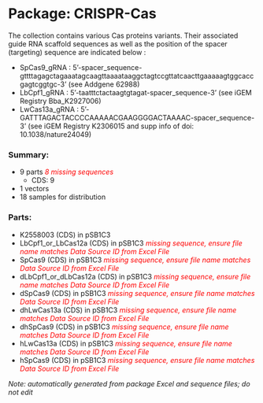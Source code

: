 # Package: CRISPR-Cas

The collection contains various Cas proteins variants. 
Their associated guide RNA scaffold sequences as well as the position of the spacer (targeting) sequence are indicated below : 
- SpCas9_gRNA : 5’-spacer_sequence-gttttagagctagaaatagcaagttaaaataaggctagtccgttatcaacttgaaaaagtggcaccgagtcggtgc-3’ (see Addgene 62988)
- LbCpf1_gRNA : 5’-taatttctactaagtgtagat-spacer_sequence-3’ (see iGEM Registry Bba_K2927006)
- LwCas13a_gRNA : 5’-GATTTAGACTACCCCAAAAACGAAGGGGACTAAAAC-spacer_sequence-3’ (see iGEM Registry K2306015 and supp info of doi: 10.1038/nature24049)

### Summary:

- 9 parts _<span style="color:red">8 missing sequences</span>_
    - CDS: 9
- 1 vectors
- 18 samples for distribution

### Parts:

- K2558003 (CDS) in pSB1C3
- LbCpf1_or_LbCas12a (CDS) in pSB1C3 _<span style="color:red">missing sequence, ensure file name matches Data Source ID from Excel File</span>_
- SpCas9 (CDS) in pSB1C3 _<span style="color:red">missing sequence, ensure file name matches Data Source ID from Excel File</span>_
- dLbCpf1_or_dLbCas12a (CDS) in pSB1C3 _<span style="color:red">missing sequence, ensure file name matches Data Source ID from Excel File</span>_
- dSpCas9 (CDS) in pSB1C3 _<span style="color:red">missing sequence, ensure file name matches Data Source ID from Excel File</span>_
- dhLwCas13a (CDS) in pSB1C3 _<span style="color:red">missing sequence, ensure file name matches Data Source ID from Excel File</span>_
- dhSpCas9 (CDS) in pSB1C3 _<span style="color:red">missing sequence, ensure file name matches Data Source ID from Excel File</span>_
- hLwCas13a (CDS) in pSB1C3 _<span style="color:red">missing sequence, ensure file name matches Data Source ID from Excel File</span>_
- hSpCas9 (CDS) in pSB1C3 _<span style="color:red">missing sequence, ensure file name matches Data Source ID from Excel File</span>_

_Note: automatically generated from package Excel and sequence files; do not edit_

